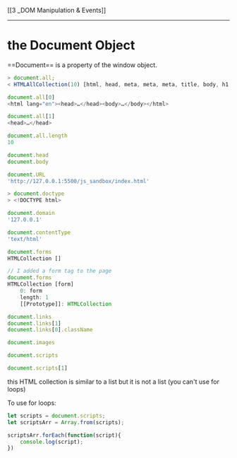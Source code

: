 [[3 _DOM Manipulation & Events]]


---

# the Document Object


==Document== is a property of the window object.

```js
> document.all;
< HTMLAllCollection(10) [html, head, meta, meta, meta, title, body, h1, script, script, viewport: meta]

document.all[0]
<html lang=​"en">​<head>​…​</head>​<body>​…​</body>​</html>​

document.all[1]
<head>​…​</head>​

document.all.length
10

document.head
document.body

document.URL
'http://127.0.0.1:5500/js_sandbox/index.html'

> document.doctype
> <!DOCTYPE html>

document.domain
'127.0.0.1'

document.contentType
'text/html'

document.forms
HTMLCollection []

// I added a form tag to the page
document.forms
HTMLCollection [form]
	0: form
	length:	1
	[[Prototype]]: HTMLCollection

document.links
document.links[1]
document.links[0].className

document.images

document.scripts

document.scripts[1]

```

this HTML collection is similar to a list but it is not a list (you can't use for loops)


To use for loops:
```js
let scripts = document.scripts;
let scriptsArr = Array.from(scripts);

scriptsArr.forEach(function(script){
	console.log(script);
})
```










